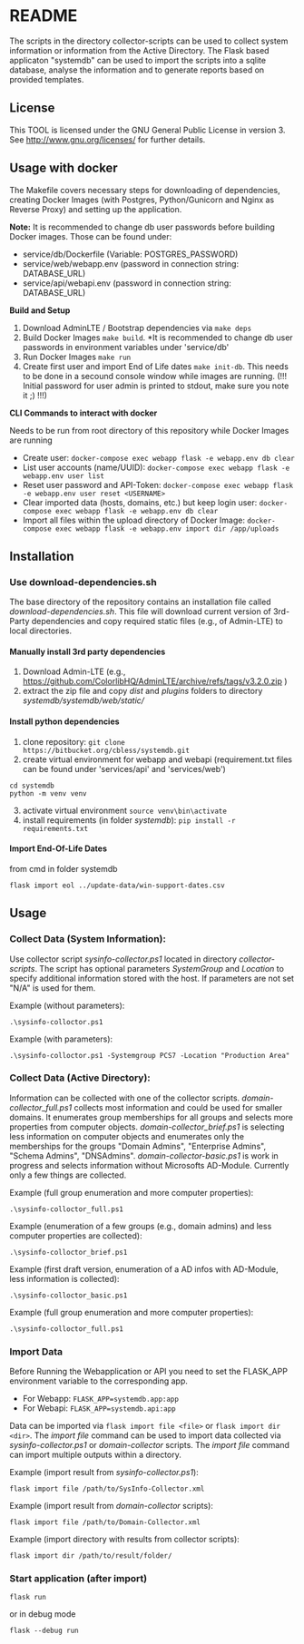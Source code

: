 # README #

The scripts in the directory collector-scripts can be used to collect system information or information from the Active Directory. The Flask based applicaton "systemdb" can be used to import the scripts into a sqlite database, analyse the information and to generate reports based on provided templates.

## License ##
This TOOL is licensed under the GNU General Public License in version 3. See http://www.gnu.org/licenses/ for further details.



## Usage with docker ##

The Makefile covers necessary steps for downloading of dependencies, creating Docker Images (with Postgres, Python/Gunicorn and Nginx as Reverse Proxy) and setting up the application.

**Note:** 
It is recommended to change db user passwords before building Docker images. Those can be found under:
* service/db/Dockerfile (Variable: POSTGRES_PASSWORD)
* service/web/webapp.env (password in connection string: DATABASE_URL)
* service/api/webapi.env (password in connection string: DATABASE_URL)

**Build and Setup**
1. Download AdminLTE / Bootstrap dependencies via `make deps`
2. Build Docker Images `make build`. 
*It is recommended to change db user passwords in environment variables under 'service/db' 
3. Run Docker Images `make run`
4. Create first user and import End of Life dates `make init-db`. This needs to be done in a secound console window while images are running. (!!! Initial password for user admin is printed to stdout, make sure you note it ;) !!!)


**CLI Commands to interact with docker**

Needs to be run from root directory of this repository while Docker Images are running

- Create user: `docker-compose exec webapp flask -e webapp.env db clear`
- List user accounts (name/UUID): `docker-compose exec webapp flask -e webapp.env user list` 
- Reset user password and API-Token: `docker-compose exec webapp flask -e webapp.env user reset <USERNAME>` 
- Clear imported data (hosts, domains, etc.) but keep login user: `docker-compose exec webapp flask -e webapp.env db clear`
- Import all files within the upload directory of Docker Image: `docker-compose exec webapp flask -e webapp.env import dir /app/uploads` 




## Installation ##

### Use download-dependencies.sh ###
The base directory of the repository contains an installation file called *download-dependencies.sh*. This file will download current version of 3rd-Party dependencies and copy required static files (e.g., of Admin-LTE) to local directories.  

#### Manually install 3rd party dependencies ###
1. Download Admin-LTE (e.g., https://github.com/ColorlibHQ/AdminLTE/archive/refs/tags/v3.2.0.zip )
2. extract the zip file and copy *dist* and *plugins* folders to directory *systemdb/systemdb/web/static/*

#### Install python dependencies ####
1. clone repository: `git clone https://bitbucket.org/cbless/systemdb.git`
2. create virtual environment for webapp and webapi (requirement.txt files can be found under 'services/api' and 'services/web')
```
cd systemdb
python -m venv venv
```
3. activate virtual environment `source venv\bin\activate`
4. install requirements (in folder *systemdb*): `pip install -r requirements.txt`

#### Import End-Of-Life Dates ####
from cmd in folder systemdb
```
flask import eol ../update-data/win-support-dates.csv

```


## Usage ##


### Collect Data (System Information): ###

Use collector script *sysinfo-collector.ps1* located in directory *collector-scripts*. The script has optional parameters *SystemGroup* and *Location* to specify additional information stored with the host. If parameters are not set "N/A" is used for them.

Example (without parameters):
```
.\sysinfo-colloctor.ps1
```


Example (with parameters):
```
.\sysinfo-colloctor.ps1 -Systemgroup PCS7 -Location "Production Area"
```

### Collect Data (Active Directory): ###

Information can be collected with one of the collector scripts. *domain-collector_full.ps1* collects most information and could be used for smaller domains. It enumerates group memberships for all groups and selects more properties from computer objects.
*domain-collector_brief.ps1* is selecting less information on computer objects and enumerates only the memberships for the groups "Domain Admins", "Enterprise Admins", "Schema Admins", "DNSAdmins".
*domain-collector-basic.ps1* is work in progress and selects information without Microsofts AD-Module. Currently only a few things are collected. 

Example (full group enumeration and more computer properties):
```
.\sysinfo-colloctor_full.ps1
```

Example (enumeration of a few groups (e.g., domain admins) and less computer properties are collected):
```
.\sysinfo-colloctor_brief.ps1
```


Example (first draft version, enumeration of a AD infos with AD-Module, less information is collected):
```
.\sysinfo-colloctor_basic.ps1
```



Example (full group enumeration and more computer properties):
```
.\sysinfo-colloctor_full.ps1
```

### Import Data ###

Before Running the Webapplication or API you need to set the FLASK_APP environment variable to the corresponding app.
- For Webapp: `FLASK_APP=systemdb.app:app` 
- For Webapi: `FLASK_APP=systemdb.api:app`

Data can be imported via `flask import file <file>` or  `flask import dir <dir>`. The *import file* command can be used to import data collected via *sysinfo-collector.ps1* or *domain-collector* scripts. The *import file* command can import multiple outputs within a directory.

Example (import result from *sysinfo-collector.ps1*):
```
flask import file /path/to/SysInfo-Collector.xml
```

Example (import result from *domain-collector* scripts):
```
flask import file /path/to/Domain-Collector.xml
```

Example (import directory with results from collector scripts):
```
flask import dir /path/to/result/folder/
```

### Start application (after import) ####

```
flask run
```
or in debug mode

```
flask --debug run
```
